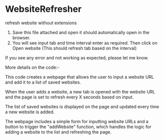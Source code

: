 # WebsiteRefresher
refresh website without extensions

1)	Save this file attached and open it should automatically open in the browser.
2)	You will see input tab and time interval enter as required. Then click on Open website (This should refresh tab based on the interval) 

 
If you see any error and not working as expected, please let me know.

More details on the code:-

This code creates a webpage that allows the user to input a website URL and add it to a list of saved websites. 

When the user adds a website, a new tab is opened with the website URL and the page is set to refresh every X seconds based on input. 

The list of saved websites is displayed on the page and updated every time a new website is added. 

The webpage includes a simple form for inputting website URLs and a button to trigger the "addWebsite" function, which handles the logic for adding a website to the list and refreshing the page.
